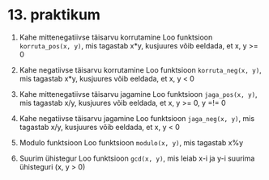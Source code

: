 # 13. praktikum

1. Kahe mittenegatiivse täisarvu korrutamine
  Loo funktsioon `korruta_pos(x, y)`, mis tagastab x\*y, kusjuures võib eeldada, et x, y >= 0

2. Kahe negatiivse täisarvu korrutamine
  Loo funktsioon `korruta_neg(x, y)`, mis tagastab x\*y, kusjuures võib eeldada, et x, y < 0

3. Kahe mittenegatiivse täisarvu jagamine
  Loo funktsioon `jaga_pos(x, y)`, mis tagastab x/y, kusjuures võib eeldada, et x, y >= 0, y =!= 0

4. Kahe negatiivse täisarvu jagamine
  Loo funktsioon `jaga_neg(x, y)`, mis tagastab x/y, kusjuures võib eeldada, et x, y < 0

5. Modulo funktsioon
  Loo funktsioon `modulo(x, y)`, mis tagastab x%y

6. Suurim ühistegur
  Loo funktsioon `gcd(x, y)`, mis leiab x-i ja y-i suurima ühisteguri (x, y > 0)
